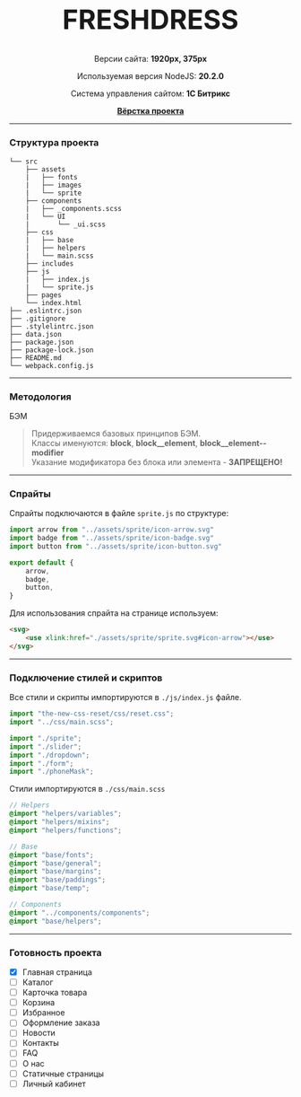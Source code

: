 <h1 align="center" style="text-transform: uppercase; font-size: 48px; font-weight: 700">FreshDress</h1>
<p  align="center">Версии сайта: <b>1920px, 375px</b></p>
<p  align="center">Используемая версия NodeJS: <b>20.2.0</b></p>
<p  align="center">Система управления сайтом: <b>1С Битрикс</b></p>
<p align="center"><a href="https://drenyash.github.io/freshdress/dist/"><b>Вёрстка проекта</b></a></p>
<hr>
<h3>Структура проекта</h3>

```
└── src
    ├── assets
    |   ├── fonts
    |   ├── images
    |   └── sprite
    ├── components
    |   ├── _components.scss
    |   └── UI
    |       └── _ui.scss
    ├── css
    |   ├── base
    |   ├── helpers
    |   └── main.scss
    ├── includes
    ├── js
    |   ├── index.js
    |   └── sprite.js
    ├── pages
    └── index.html
├── .eslintrc.json
├── .gitignore
├── .stylelintrc.json
├── data.json
├── package.json
├── package-lock.json
├── README.md
└── webpack.config.js
```
<hr>
<h3>Методология</h3>
<p>БЭМ</p>

> Придерживаемся базовых принципов БЭМ.<br>
> Классы именуются: **block**, **block__element**, **block__element--modifier**<br>
> Указание модификатора без блока или элемента - **ЗАПРЕЩЕНО!**

<hr>
<h3>Спрайты</h3>
<p>Спрайты подключаются в файле <code>sprite.js</code> по структуре:</p>

```javascript
import arrow from "../assets/sprite/icon-arrow.svg"
import badge from "../assets/sprite/icon-badge.svg"
import button from "../assets/sprite/icon-button.svg"

export default {
    arrow,
    badge,
    button,
}
```

<p>Для использования спрайта на странице используем:</p>

```html
<svg>
    <use xlink:href="./assets/sprite/sprite.svg#icon-arrow"></use>
</svg>
```
<hr>
<h3>Подключение стилей и скриптов</h3>
<p>Все стили и скрипты импортируются в <code>./js/index.js</code> файле.</p>

```javascript
import "the-new-css-reset/css/reset.css";
import "../css/main.scss";

import "./sprite";
import "./slider";
import "./dropdown";
import "./form";
import "./phoneMask";
```
<p>Стили импортируются в <code>./css/main.scss</code></p>

```scss
// Helpers
@import "helpers/variables";
@import "helpers/mixins";
@import "helpers/functions";

// Base
@import "base/fonts";
@import "base/general";
@import "base/margins";
@import "base/paddings";
@import "base/temp";

// Components
@import "../components/components";
@import "base/helpers";
```
<hr>
<h3>Готовность проекта</h3>

- [x] Главная страница
- [ ] Каталог
- [ ] Карточка товара
- [ ] Корзина
- [ ] Избранное
- [ ] Оформление заказа
- [ ] Новости
- [ ] Контакты
- [ ] FAQ
- [ ] О нас
- [ ] Статичные страницы
- [ ] Личный кабинет
